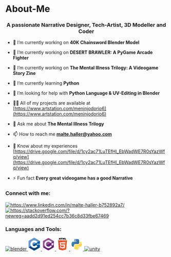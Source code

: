 # About-Me
<h3 align="center">A passionate Narrative Designer, Tech-Artist, 3D Modeller and Coder</h3>

- 🔭 I’m currently working on **40K Chainsword Blender Model**
- 🔭 I’m currently working on **DESERT BRAWLER: A PyGame Arcade Fighter**
- 🔭 I’m currently working on **The Mental Illness Trilogy: A Videogame Story Zine**

- 🌱 I’m currently learning **Python**

- 🤝 I’m looking for help with **Python Language & UV-Editing in Blender**

- 👨‍💻 All of my projects are available at [https://www.artstation.com/meninjodorio6](https://www.artstation.com/meninjodorio6)

- 💬 Ask me about **The Mental Illness Trilogy**

- 📫 How to reach me **malte.haller@yahoo.com**

- 📄 Know about my experiences [https://drive.google.com/file/d/1cy2ac71LuTEfHl_EbWadWE7R0sYazWfq/view](https://drive.google.com/file/d/1cy2ac71LuTEfHl_EbWadWE7R0sYazWfq/view)

- ⚡ Fun fact **Every great videogame has a good Narrative**

<h3 align="left">Connect with me:</h3>
<p align="left">
<a href="https://linkedin.com/in/https://www.linkedin.com/in/malte-haller-b752892a7/" target="blank"><img align="center" src="https://raw.githubusercontent.com/rahuldkjain/github-profile-readme-generator/master/src/images/icons/Social/linked-in-alt.svg" alt="https://www.linkedin.com/in/malte-haller-b752892a7/" height="30" width="40" /></a>
<a href="https://stackoverflow.com/users/https://stackoverflow.com/?newreg=aadd2d91ed254cc7b36c8d33fbe67469" target="blank"><img align="center" src="https://raw.githubusercontent.com/rahuldkjain/github-profile-readme-generator/master/src/images/icons/Social/stack-overflow.svg" alt="https://stackoverflow.com/?newreg=aadd2d91ed254cc7b36c8d33fbe67469" height="30" width="40" /></a>
</p>

<h3 align="left">Languages and Tools:</h3>
<p align="left"> <a href="https://www.blender.org/" target="_blank" rel="noreferrer"> <img src="https://download.blender.org/branding/community/blender_community_badge_white.svg" alt="blender" width="40" height="40"/> </a> <a href="https://www.w3schools.com/cpp/" target="_blank" rel="noreferrer"> <img src="https://raw.githubusercontent.com/devicons/devicon/master/icons/cplusplus/cplusplus-original.svg" alt="cplusplus" width="40" height="40"/> </a> <a href="https://www.w3schools.com/cs/" target="_blank" rel="noreferrer"> <img src="https://raw.githubusercontent.com/devicons/devicon/master/icons/csharp/csharp-original.svg" alt="csharp" width="40" height="40"/> </a> <a href="https://www.w3.org/html/" target="_blank" rel="noreferrer"> <img src="https://raw.githubusercontent.com/devicons/devicon/master/icons/html5/html5-original-wordmark.svg" alt="html5" width="40" height="40"/> </a> <a href="https://www.python.org" target="_blank" rel="noreferrer"> <img src="https://raw.githubusercontent.com/devicons/devicon/master/icons/python/python-original.svg" alt="python" width="40" height="40"/> </a> <a href="https://unity.com/" target="_blank" rel="noreferrer"> <img src="https://www.vectorlogo.zone/logos/unity3d/unity3d-icon.svg" alt="unity" width="40" height="40"/> </a> </p>


